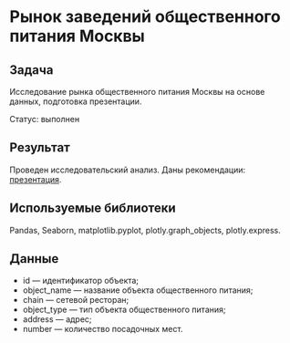 # Рынок заведений общественного питания Москвы
## Задача
Исследование рынка общественного питания Москвы на основе данных, подготовка презентации.

Статус: выполнен
## Результат
Проведен исследовательский анализ. Даны рекомендации: [презентация](https://github.com/AzamatYulaev/Projects/blob/main/Moscow's_public_catering/%D0%A0%D1%8B%D0%BD%D0%BE%D0%BA%20%D0%B7%D0%B0%D0%B2%D0%B5%D0%B4%D0%B5%D0%BD%D0%B8%D0%B9%20%D0%BE%D0%B1%D1%89%D0%B5%D1%81%D1%82%D0%B2%D0%B5%D0%BD%D0%BD%D0%BE%D0%B3%D0%BE%20%D0%BF%D0%B8%D1%82%D0%B0%D0%BD%D0%B8%D1%8F%20%D0%9C%D0%BE%D1%81%D0%BA%D0%B2%D1%8B.pdf).

## Используемые библиотеки
Pandas, Seaborn, matplotlib.pyplot, plotly.graph_objects, plotly.express. 
## Данные
- id — идентификатор объекта;
- object_name — название объекта общественного питания;
- chain — сетевой ресторан;
- object_type — тип объекта общественного питания;
- address — адрес;
- number — количество посадочных мест.